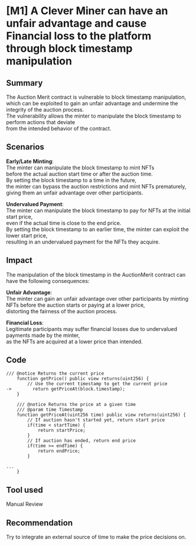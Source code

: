 # [M1] A Clever Miner can have an unfair advantage and cause Financial loss to the platform through block timestamp manipulation

## Summary
The Auction Merit contract is vulnerable to block timestamp manipulation,<br/> which can be exploited to gain an unfair advantage and undermine the integrity of the auction process.<br/> The vulnerability allows the minter to manipulate the block timestamp to perform actions that deviate <br/> from the intended behavior of the contract.

## Scenarios
**Early/Late Minting**: <br/> The minter can manipulate the block timestamp to mint NFTs <br/> before the actual auction start time or after the auction time.<br/> By setting the block timestamp to a time in the future, <br/> the minter can bypass the auction restrictions and mint NFTs prematurely,<br/> giving them an unfair advantage over other participants.

**Undervalued Payment**:<br/> The minter can manipulate the block timestamp to pay for NFTs at the initial start price, <br/> even if the actual time is close to the end price. <br/> By setting the block timestamp to an earlier time, the minter can exploit the lower start price,<br/> resulting in an undervalued payment for the NFTs they acquire.

## Impact

The manipulation of the block timestamp in the AuctionMerit contract can have the following consequences:

**Unfair Advantage**: <br/> The minter can gain an unfair advantage over other participants by minting NFTs before the auction starts or paying at a lower price,<br/> distorting the fairness of the auction process.

**Financial Loss**: <br/> Legitimate participants may suffer financial losses due to undervalued payments made by the minter,<br/> as the NFTs are acquired at a lower price than intended.

## Code

```solidity
/// @notice Returns the current price
    function getPrice() public view returns(uint256) {
        // Use the current timestamp to get the current price
->        return getPriceAt(block.timestamp);
    }

    /// @notice Returns the price at a given time
    /// @param time Timestamp
    function getPriceAt(uint256 time) public view returns(uint256) {
        // If auction hasn't started yet, return start price
        if(time < startTime) {
            return startPrice;
        }
        // If auction has ended, return end price
        if(time >= endTime) {
            return endPrice;
        }

...
    }
```

## Tool used
Manual Review

## Recommendation
Try to integrate an external source of time to make the price decisions on.
